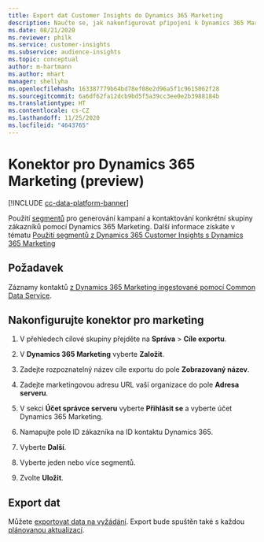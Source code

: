 ```yaml
---
title: Export dat Customer Insights do Dynamics 365 Marketing
description: Naučte se, jak nakonfigurovat připojení k Dynamics 365 Marketing.
ms.date: 08/21/2020
ms.reviewer: philk
ms.service: customer-insights
ms.subservice: audience-insights
ms.topic: conceptual
author: m-hartmann
ms.author: mhart
manager: shellyha
ms.openlocfilehash: 163387779b64bd78ef08e2d96a5f1c9615062f28
ms.sourcegitcommit: 6a6df62fa12dcb9bd5f5a39cc3ee0e2b3988184b
ms.translationtype: HT
ms.contentlocale: cs-CZ
ms.lasthandoff: 11/25/2020
ms.locfileid: "4643765"
---
```

# <a name="connector-for-dynamics-365-marketing-preview"></a>Konektor pro Dynamics 365 Marketing (preview)

[!INCLUDE [cc-data-platform-banner](../includes/cc-data-platform-banner.md)]

Použití [segmentů](segments.md) pro generování kampaní a kontaktování konkrétní skupiny zákazníků pomocí Dynamics 365 Marketing. Další informace získáte v tématu [Použití segmentů z Dynamics 365 Customer Insights s Dynamics 365 Marketing](https://docs.microsoft.com/dynamics365/marketing/customer-insights-segments)

## <a name="prerequisite"></a>Požadavek

Záznamy kontaktů [z Dynamics 365 Marketing ingestované pomocí Common Data Service](connect-power-query.md).

## <a name="configure-the-connector-for-marketing"></a>Nakonfigurujte konektor pro marketing

1. V přehledech cílové skupiny přejděte na **Správa** > **Cíle exportu**.

1. V **Dynamics 365 Marketing** vyberte **Založit**.

1. Zadejte rozpoznatelný název cíle exportu do pole **Zobrazovaný název**.

1. Zadejte marketingovou adresu URL vaší organizace do pole **Adresa serveru**.

1. V sekci **Účet správce serveru** vyberte **Přihlásit se** a vyberte účet Dynamics 365 Marketing.

1. Namapujte pole ID zákazníka na ID kontaktu Dynamics 365.

1. Vyberte **Další**.

1. Vyberte jeden nebo více segmentů.

1. Zvolte **Uložit**.

## <a name="export-the-data"></a>Export dat

Můžete [exportovat data na vyžádání](export-destinations.md). Export bude spuštěn také s každou [plánovanou aktualizací](system.md#schedule-tab).
